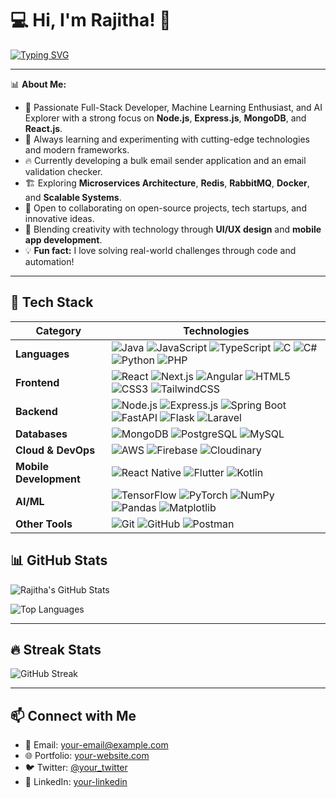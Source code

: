 # 💻 Hi, I'm Rajitha! 👋

[![Typing SVG](https://readme-typing-svg.herokuapp.com?size=25&duration=4000&color=36BCF7&vCenter=true&width=700&lines=Full+Stack+Developer;Machine+Learning+Enthusiast;Artificial+Intelligence+Enthusiast;UI/UX+Designer;Mobile+App+Developer)](https://git.io/typing-svg)

---
📊 **About Me:**
- 🚀 Passionate Full-Stack Developer, Machine Learning Enthusiast, and AI Explorer with a strong focus on **Node.js**, **Express.js**, **MongoDB**, and **React.js**.
- 🎯 Always learning and experimenting with cutting-edge technologies and modern frameworks.
- 🔥 Currently developing a bulk email sender application and an email validation checker.
- 🏗️ Exploring **Microservices Architecture**, **Redis**, **RabbitMQ**, **Docker**, and **Scalable Systems**.
- 🤝 Open to collaborating on open-source projects, tech startups, and innovative ideas.
- 🎨 Blending creativity with technology through **UI/UX design** and **mobile app development**.
- 💡 **Fun fact:** I love solving real-world challenges through code and automation!
---

## 🚀 Tech Stack

| Category | Technologies |
|----------|-------------|
| **Languages** | ![Java](https://img.shields.io/badge/Java-%23ED8B00.svg?style=flat&logo=java&logoColor=white) ![JavaScript](https://img.shields.io/badge/JavaScript-%23F7DF1E.svg?style=flat&logo=javascript&logoColor=black) ![TypeScript](https://img.shields.io/badge/TypeScript-%23007ACC.svg?style=flat&logo=typescript&logoColor=white) ![C](https://img.shields.io/badge/C-%2300599C.svg?style=flat&logo=c&logoColor=white) ![C#](https://img.shields.io/badge/C%23-%23239120.svg?style=flat&logo=c-sharp&logoColor=white) ![Python](https://img.shields.io/badge/Python-%233776AB.svg?style=flat&logo=python&logoColor=white) ![PHP](https://img.shields.io/badge/PHP-%23777BB4.svg?style=flat&logo=php&logoColor=white) |
| **Frontend** | ![React](https://img.shields.io/badge/React-%2361DAFB.svg?style=flat&logo=react&logoColor=black) ![Next.js](https://img.shields.io/badge/Next.js-%23000000.svg?style=flat&logo=next.js&logoColor=white) ![Angular](https://img.shields.io/badge/Angular-%23DD0031.svg?style=flat&logo=angular&logoColor=white) ![HTML5](https://img.shields.io/badge/HTML5-%23E34F26.svg?style=flat&logo=html5&logoColor=white) ![CSS3](https://img.shields.io/badge/CSS3-%231572B6.svg?style=flat&logo=css3&logoColor=white) ![TailwindCSS](https://img.shields.io/badge/TailwindCSS-%2306B6D4.svg?style=flat&logo=tailwind-css&logoColor=white) |
| **Backend** | ![Node.js](https://img.shields.io/badge/Node.js-%23339933.svg?style=flat&logo=node.js&logoColor=white) ![Express.js](https://img.shields.io/badge/Express.js-%23000000.svg?style=flat&logo=express&logoColor=white) ![Spring Boot](https://img.shields.io/badge/Spring%20Boot-%236DB33F.svg?style=flat&logo=spring-boot&logoColor=white) ![FastAPI](https://img.shields.io/badge/FastAPI-%2300ACB7.svg?style=flat&logo=fastapi&logoColor=white) ![Flask](https://img.shields.io/badge/Flask-%23000.svg?style=flat&logo=flask&logoColor=white) ![Laravel](https://img.shields.io/badge/Laravel-%23FF2D20.svg?style=flat&logo=laravel&logoColor=white) |
| **Databases** | ![MongoDB](https://img.shields.io/badge/MongoDB-%2347A248.svg?style=flat&logo=mongodb&logoColor=white) ![PostgreSQL](https://img.shields.io/badge/PostgreSQL-%23336791.svg?style=flat&logo=postgresql&logoColor=white) ![MySQL](https://img.shields.io/badge/MySQL-%234479A1.svg?style=flat&logo=mysql&logoColor=white) |
| **Cloud & DevOps** | ![AWS](https://img.shields.io/badge/AWS-%23FF9900.svg?style=flat&logo=amazon-aws&logoColor=white) ![Firebase](https://img.shields.io/badge/Firebase-%23FFCA28.svg?style=flat&logo=firebase&logoColor=black) ![Cloudinary](https://img.shields.io/badge/Cloudinary-%23438FFF.svg?style=flat&logo=cloudinary&logoColor=white) |
| **Mobile Development** | ![React Native](https://img.shields.io/badge/React%20Native-%2361DAFB.svg?style=flat&logo=react&logoColor=black) ![Flutter](https://img.shields.io/badge/Flutter-%2302569B.svg?style=flat&logo=flutter&logoColor=white) ![Kotlin](https://img.shields.io/badge/Kotlin-%237F52FF.svg?style=flat&logo=kotlin&logoColor=white) |
| **AI/ML** | ![TensorFlow](https://img.shields.io/badge/TensorFlow-%23FF6F00.svg?style=flat&logo=tensorflow&logoColor=white) ![PyTorch](https://img.shields.io/badge/PyTorch-%23EE4C2C.svg?style=flat&logo=pytorch&logoColor=white) ![NumPy](https://img.shields.io/badge/NumPy-%23013243.svg?style=flat&logo=numpy&logoColor=white) ![Pandas](https://img.shields.io/badge/Pandas-%23150458.svg?style=flat&logo=pandas&logoColor=white) ![Matplotlib](https://img.shields.io/badge/Matplotlib-%231E7FCB.svg?style=flat&logo=matplotlib&logoColor=white) |
| **Other Tools** | ![Git](https://img.shields.io/badge/Git-%23F05032.svg?style=flat&logo=git&logoColor=white) ![GitHub](https://img.shields.io/badge/GitHub-%23181717.svg?style=flat&logo=github&logoColor=white) ![Postman](https://img.shields.io/badge/Postman-%23FF6C37.svg?style=flat&logo=postman&logoColor=white) |


## 📊 GitHub Stats

![Rajitha's GitHub Stats](https://github-readme-stats.vercel.app/api?username=YOUR_GITHUB_USERNAME&show_icons=true&theme=dark)

![Top Languages](https://github-readme-stats.vercel.app/api/top-langs/?username=YOUR_GITHUB_USERNAME&layout=compact&theme=dark)

---

## 🔥 Streak Stats

![GitHub Streak](https://github-readme-streak-stats.herokuapp.com/?user=YOUR_GITHUB_USERNAME&theme=dark)

---

## 📫 Connect with Me

- 📧 Email: [your-email@example.com](mailto:your-email@example.com)
- 🌐 Portfolio: [your-website.com](https://your-website.com)
- 🐦 Twitter: [@your_twitter](https://twitter.com/your_twitter)
- 💼 LinkedIn: [your-linkedin](https://linkedin.com/in/your-linkedin)
